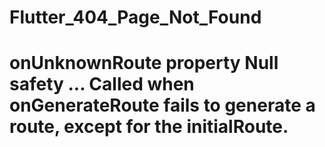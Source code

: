 # Flutter_404_Page_Not_Found
# onUnknownRoute property Null safety ... Called when onGenerateRoute fails to generate a route, except for the initialRoute. 
